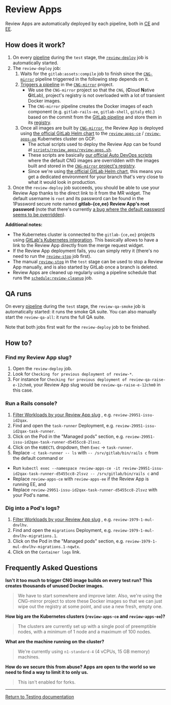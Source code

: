# Review Apps

Review Apps are automatically deployed by each pipeline, both in
[CE](https://gitlab.com/gitlab-org/gitlab-ce/merge_requests/22010) and
[EE](https://gitlab.com/gitlab-org/gitlab-ee/merge_requests/6665).

## How does it work?

1. On every [pipeline][gitlab-pipeline] during the `test` stage, the
  [`review-deploy`][review-deploy-job] job is automatically started.
1. The `review-deploy` job:
    1. Waits for the `gitlab:assets:compile` job to finish since the
      [`CNG-mirror`][cng-mirror] pipeline triggerred in the following step
      depends on it.
    1. [Triggers a pipeline][cng-pipeline] in the [`CNG-mirror`][cng-mirror]
      project.
        - We use the `CNG-mirror` project so that the `CNG`, (**C**loud
          **N**ative **G**itLab), project's registry is not overloaded with a
          lot of transient Docker images.
        - The `CNG-mirror` pipeline creates the Docker images of each component
          (e.g. `gitlab-rails-ee`, `gitlab-shell`, `gitaly` etc.) based on the
          commit from the [GitLab pipeline][gitlab-pipeline] and store them in
          its [registry][cng-mirror-registry].
    1. Once all images are built by [`CNG-mirror`][cng-mirror], the Review App
      is deployed using [the official GitLab Helm chart][helm-chart] to the
      [`review-apps-ce`][review-apps-ce] / [`review-apps-ee`][review-apps-ee]
      Kubernetes cluster on GCP.
        - The actual scripts used to deploy the Review App can be found at
          [`scripts/review_apps/review-apps.sh`][review-apps.sh].
        - These scripts are basically
          [our official Auto DevOps scripts][Auto-DevOps.gitlab-ci.yml] where the
          default CNG images are overridden with the images built and stored in the
          [`CNG-mirror` project's registry][cng-mirror-registry].
        - Since we're using [the official GitLab Helm chart][helm-chart], this means
          you get a dedicated environment for your branch that's very close to what
          it would look in production.
1. Once the `review-deploy` job succeeds, you should be able to use your Review
  App thanks to the direct link to it from the MR widget. The default username
  is `root` and its password can be found in the 1Password secure note named
  **gitlab-{ce,ee} Review App's root password** (note that there's currently
  [a bug where the default password seems to be overridden][password-bug]).

**Additional notes:**

- The Kubernetes cluster is connected to the `gitlab-{ce,ee}` projects using
  [GitLab's Kubernetes integration][gitlab-k8s-integration]. This basically
  allows to have a link to the Review App directly from the merge request
  widget.
- If the Review App deployment fails, you can simply retry it (there's no need
  to run the [`review-stop`][gitlab-ci-yml] job first).
- The manual [`review-stop`][gitlab-ci-yml] in the `test` stage can be used to
  stop a Review App manually, and is also started by GitLab once a branch is
  deleted.
- Review Apps are cleaned up regularly using a pipeline schedule that runs
  the [`schedule:review-cleanup`][gitlab-ci-yml] job.

## QA runs

On every [pipeline][gitlab-pipeline] during the `test` stage, the
`review-qa-smoke` job is automatically started: it runs the smoke QA suite.
You can also manually start the `review-qa-all`: it runs the full QA suite.

Note that both jobs first wait for the `review-deploy` job to be finished.

## How to?

### Find my Review App slug?

1. Open the `review-deploy` job.
1. Look for `Checking for previous deployment of review-*`.
1. For instance for `Checking for previous deployment of review-qa-raise-e-12chm0`,
  your Review App slug would be `review-qa-raise-e-12chm0` in this case.

### Run a Rails console?

1. [Filter Workloads by your Review App slug](https://console.cloud.google.com/kubernetes/workload?project=gitlab-review-apps)
  , e.g. `review-29951-issu-id2qax`.
1. Find and open the `task-runner` Deployment, e.g. `review-29951-issu-id2qax-task-runner`.
1. Click on the Pod in the "Managed pods" section, e.g. `review-29951-issu-id2qax-task-runner-d5455cc8-2lsvz`.
1. Click on the `KUBECTL` dropdown, then `Exec` -> `task-runner`.
1. Replace `-c task-runner -- ls` with `-- /srv/gitlab/bin/rails c` from the
  default command or
  - Run `kubectl exec --namespace review-apps-ce -it review-29951-issu-id2qax-task-runner-d5455cc8-2lsvz -- /srv/gitlab/bin/rails c`
    and
  - Replace `review-apps-ce` with `review-apps-ee` if the Review App
    is running EE, and
  - Replace `review-29951-issu-id2qax-task-runner-d5455cc8-2lsvz`
    with your Pod's name.

### Dig into a Pod's logs?

1. [Filter Workloads by your Review App slug](https://console.cloud.google.com/kubernetes/workload?project=gitlab-review-apps)
  , e.g. `review-1979-1-mul-dnvlhv`.
1. Find and open the `migrations` Deployment, e.g.
  `review-1979-1-mul-dnvlhv-migrations.1`.
1. Click on the Pod in the "Managed pods" section, e.g.
  `review-1979-1-mul-dnvlhv-migrations.1-nqwtx`.
1. Click on the `Container logs` link.

## Frequently Asked Questions

**Isn't it too much to trigger CNG image builds on every test run? This creates
thousands of unused Docker images.**

  > We have to start somewhere and improve later. Also, we're using the
  CNG-mirror project to store these Docker images so that we can just wipe out
  the registry at some point, and use a new fresh, empty one.

**How big are the Kubernetes clusters (`review-apps-ce` and `review-apps-ee`)?**

  > The clusters are currently set up with a single pool of preemptible nodes,
  with a minimum of 1 node and a maximum of 100 nodes.

**What are the machine running on the cluster?**

  > We're currently using `n1-standard-4` (4 vCPUs, 15 GB memory) machines.

**How do we secure this from abuse? Apps are open to the world so we need to
find a way to limit it to only us.**

  > This isn't enabled for forks.

[gitlab-pipeline]: https://gitlab.com/gitlab-org/gitlab-ce/pipelines/35850709
[review-deploy-job]: https://gitlab.com/gitlab-org/gitlab-ce/-/jobs/118076368
[cng-mirror]: https://gitlab.com/gitlab-org/build/CNG-mirror
[cng-pipeline]: https://gitlab.com/gitlab-org/build/CNG-mirror/pipelines/35883435
[cng-mirror-registry]: https://gitlab.com/gitlab-org/build/CNG-mirror/container_registry
[helm-chart]: https://gitlab.com/charts/gitlab/
[review-apps-ce]: https://console.cloud.google.com/kubernetes/clusters/details/us-central1-a/review-apps-ce?project=gitlab-review-apps
[review-apps-ee]: https://console.cloud.google.com/kubernetes/clusters/details/us-central1-b/review-apps-ee?project=gitlab-review-apps
[review-apps.sh]: https://gitlab.com/gitlab-org/gitlab-ee/blob/master/scripts/review_apps/review-apps.sh
[automated_cleanup.rb]: https://gitlab.com/gitlab-org/gitlab-ee/blob/master/scripts/review_apps/automated_cleanup.rb
[Auto-DevOps.gitlab-ci.yml]: https://gitlab.com/gitlab-org/gitlab-ce/blob/master/lib/gitlab/ci/templates/Auto-DevOps.gitlab-ci.yml
[gitlab-ci-yml]: https://gitlab.com/gitlab-org/gitlab-ce/blob/master/.gitlab-ci.yml
[gitlab-k8s-integration]: https://docs.gitlab.com/ee/user/project/clusters/index.html
[password-bug]: https://gitlab.com/gitlab-org/gitlab-ce/issues/53621

---

[Return to Testing documentation](index.md)
